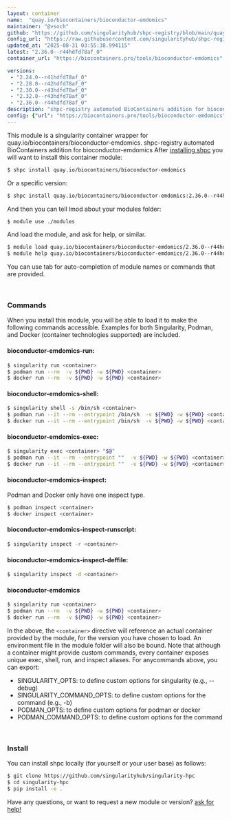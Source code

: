 ```yaml
---
layout: container
name:  "quay.io/biocontainers/bioconductor-emdomics"
maintainer: "@vsoch"
github: "https://github.com/singularityhub/shpc-registry/blob/main/quay.io/biocontainers/bioconductor-emdomics/container.yaml"
config_url: "https://raw.githubusercontent.com/singularityhub/shpc-registry/main/quay.io/biocontainers/bioconductor-emdomics/container.yaml"
updated_at: "2025-08-31 03:55:38.994115"
latest: "2.36.0--r44hdfd78af_0"
container_url: "https://biocontainers.pro/tools/bioconductor-emdomics"

versions:
 - "2.24.0--r41hdfd78af_0"
 - "2.28.0--r42hdfd78af_0"
 - "2.30.0--r43hdfd78af_0"
 - "2.32.0--r43hdfd78af_0"
 - "2.36.0--r44hdfd78af_0"
description: "shpc-registry automated BioContainers addition for bioconductor-emdomics"
config: {"url": "https://biocontainers.pro/tools/bioconductor-emdomics", "maintainer": "@vsoch", "description": "shpc-registry automated BioContainers addition for bioconductor-emdomics", "latest": {"2.36.0--r44hdfd78af_0": "sha256:80dc7dfc8dec4c216574a6cfe1ae77e377c5273b5e7f7b4720b17f85e23245bb"}, "tags": {"2.24.0--r41hdfd78af_0": "sha256:cee172f799878bc2035ef7fe70d3514d75db443a305db71b402d37fccbe409b6", "2.28.0--r42hdfd78af_0": "sha256:7ec38a428177cf19155cc0dacbf3aae8d32f0f75973d4d3979a5dbb64c24e1fc", "2.30.0--r43hdfd78af_0": "sha256:9c4b3584808e73a219c3bc6845c25d2188c396662c40725f5e6554e2a07d3894", "2.32.0--r43hdfd78af_0": "sha256:d984600dbf83eb07ee56d9b122818e0dc87b5ff6e37dc0330a2c5a431ad68f34", "2.36.0--r44hdfd78af_0": "sha256:80dc7dfc8dec4c216574a6cfe1ae77e377c5273b5e7f7b4720b17f85e23245bb"}, "docker": "quay.io/biocontainers/bioconductor-emdomics"}
---
```


This module is a singularity container wrapper for quay.io/biocontainers/bioconductor-emdomics.
shpc-registry automated BioContainers addition for bioconductor-emdomics
After [installing shpc](#install) you will want to install this container module:


```bash
$ shpc install quay.io/biocontainers/bioconductor-emdomics
```

Or a specific version:

```bash
$ shpc install quay.io/biocontainers/bioconductor-emdomics:2.36.0--r44hdfd78af_0
```

And then you can tell lmod about your modules folder:

```bash
$ module use ./modules
```

And load the module, and ask for help, or similar.

```bash
$ module load quay.io/biocontainers/bioconductor-emdomics/2.36.0--r44hdfd78af_0
$ module help quay.io/biocontainers/bioconductor-emdomics/2.36.0--r44hdfd78af_0
```

You can use tab for auto-completion of module names or commands that are provided.

<br>

### Commands

When you install this module, you will be able to load it to make the following commands accessible.
Examples for both Singularity, Podman, and Docker (container technologies supported) are included.

#### bioconductor-emdomics-run:

```bash
$ singularity run <container>
$ podman run --rm  -v ${PWD} -w ${PWD} <container>
$ docker run --rm  -v ${PWD} -w ${PWD} <container>
```

#### bioconductor-emdomics-shell:

```bash
$ singularity shell -s /bin/sh <container>
$ podman run --it --rm --entrypoint /bin/sh  -v ${PWD} -w ${PWD} <container>
$ docker run --it --rm --entrypoint /bin/sh  -v ${PWD} -w ${PWD} <container>
```

#### bioconductor-emdomics-exec:

```bash
$ singularity exec <container> "$@"
$ podman run --it --rm --entrypoint ""  -v ${PWD} -w ${PWD} <container> "$@"
$ docker run --it --rm --entrypoint ""  -v ${PWD} -w ${PWD} <container> "$@"
```

#### bioconductor-emdomics-inspect:

Podman and Docker only have one inspect type.

```bash
$ podman inspect <container>
$ docker inspect <container>
```

#### bioconductor-emdomics-inspect-runscript:

```bash
$ singularity inspect -r <container>
```

#### bioconductor-emdomics-inspect-deffile:

```bash
$ singularity inspect -d <container>
```



#### bioconductor-emdomics

```bash
$ singularity run <container>
$ podman run --rm  -v ${PWD} -w ${PWD} <container>
$ docker run --rm  -v ${PWD} -w ${PWD} <container>
```


In the above, the `<container>` directive will reference an actual container provided
by the module, for the version you have chosen to load. An environment file in the
module folder will also be bound. Note that although a container
might provide custom commands, every container exposes unique exec, shell, run, and
inspect aliases. For anycommands above, you can export:

 - SINGULARITY_OPTS: to define custom options for singularity (e.g., --debug)
 - SINGULARITY_COMMAND_OPTS: to define custom options for the command (e.g., -b)
 - PODMAN_OPTS: to define custom options for podman or docker
 - PODMAN_COMMAND_OPTS: to define custom options for the command

<br>

### Install

You can install shpc locally (for yourself or your user base) as follows:

```bash
$ git clone https://github.com/singularityhub/singularity-hpc
$ cd singularity-hpc
$ pip install -e .
```

Have any questions, or want to request a new module or version? [ask for help!](https://github.com/singularityhub/singularity-hpc/issues)